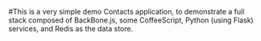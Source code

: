 #This is a very simple demo Contacts application, to demonstrate a full stack composed of BackBone.js, some CoffeeScript, Python (using Flask) services, and Redis as the data store.
